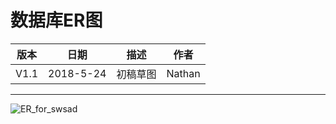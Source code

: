 # 数据库ER图

| 版本 |   日期    |   描述   |  作者  |
| :--: | :-------: | :------: | :----: |
| V1.1 | 2018-5-24 | 初稿草图 | Nathan |

------

![ER_for_swsad](https://LeonhardE.github.io/images/小欣餐饮png/ER.jpg)

